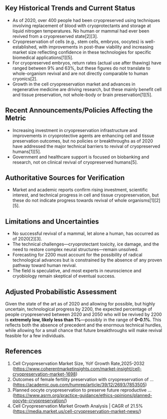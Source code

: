 ## Key Historical Trends and Current Status

- As of 2020, over 400 people had been cryopreserved using techniques involving replacement of blood with cryoprotectants and storage at liquid nitrogen temperatures. No human or mammal had ever been revived from a cryopreserved state[2][3].
- Cryopreservation of cells (e.g., stem cells, embryos, oocytes) is well-established, with improvements in post-thaw viability and increasing market size reflecting confidence in these technologies for specific biomedical applications[1][5].
- For cryopreserved embryos, return rates (actual use after thawing) have ranged between 9% and 63%, but these figures do not translate to whole-organism revival and are not directly comparable to human cryonics[2].
- Growth in the cell cryopreservation market and advances in regenerative medicine are driving research, but these mainly benefit cell and tissue preservation, not whole-body or brain preservation[1][5].

## Recent Announcements/Policies Affecting the Metric

- Increasing investment in cryopreservation infrastructure and improvements in cryoprotective agents are enhancing cell and tissue preservation outcomes, but no policies or breakthroughs as of 2020 have addressed the major technical barriers to revival of cryopreserved humans[1][5].
- Government and healthcare support is focused on biobanking and research, not on clinical revival of cryopreserved humans[5].

## Authoritative Sources for Verification

- Market and academic reports confirm rising investment, scientific interest, and technical progress in cell and tissue cryopreservation, but these do not indicate progress towards revival of whole organisms[1][2][5].

## Limitations and Uncertainties

- No successful revival of a mammal, let alone a human, has occurred as of 2020[2][3].
- The technical challenges—cryoprotectant toxicity, ice damage, and the need to restore complex neural structures—remain unsolved.
- Forecasting for 2200 must account for the possibility of radical technological advances but is constrained by the absence of any proven pathway toward human revival.
- The field is speculative, and most experts in neuroscience and cryobiology remain skeptical of eventual success.

## Adjusted Probabilistic Assessment

Given the state of the art as of 2020 and allowing for possible, but highly uncertain, technological progress by 2200, the expected percentage of people cryopreserved between 2020 and 2050 who will be revived by 2200 is **extremely low, likely less than 1%**—possibly in the range of **0–0.1%**. This reflects both the absence of precedent and the enormous technical hurdles, while allowing for a small chance that future breakthroughs will make revival feasible for a few individuals.

## References

1. Cell Cryopreservation Market Size, YoY Growth Rate,2025-2032 (https://www.coherentmarketinsights.com/market-insight/cell-cryopreservation-market-1698)
2. Outcomes of female fertility preservation with cryopreservation of ... (https://academic.oup.com/humrep/article/39/12/2693/7853505)
3. Planned oocyte cryopreservation to preserve future reproductive ... (https://www.asrm.org/practice-guidance/ethics-opinions/planned-oocyte-cryopreservation/)
5. Cell Cryopreservation Market Growth Analysis | CAGR of 21.5% (https://media.market.us/cell-cryopreservation-market-news/)
